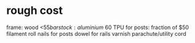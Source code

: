# rough cost

frame: wood <$55
bar stock: aluminium ~$60
TPU for posts: fraction of $50 filament roll
nails for posts
dowel for rails
varnish
parachute/utility cord